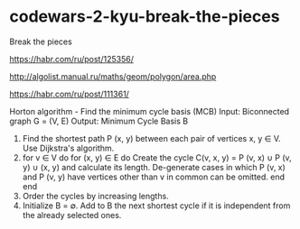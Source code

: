 # codewars-2-kyu-break-the-pieces
Break the pieces

https://habr.com/ru/post/125356/

http://algolist.manual.ru/maths/geom/polygon/area.php

https://habr.com/ru/post/111361/

Horton algorithm - Find the minimum cycle basis (MCB)
Input: Biconnected graph G = (V, E)
Output: Minimum Cycle Basis B
  1.  Find the shortest path P (x, y) between each pair of
      vertices x, y ∈ V. Use Dijkstra's algorithm.
  2.  for v ∈ V do
        for (x, y) ∈ E do
          Create the cycle C(v, x, y) = P (v, x) ∪ P (v, y) ∪ (x, y)
          and calculate its length. De-generate cases in which P (v, x)
          and P (v, y) have vertices other than v in common can be omitted.
        end
      end
  3.  Order the cycles by increasing lengths.
  4.  Initialize B = ∅. Add to B the next shortest cycle if it is independent
      from the already selected ones.
